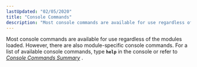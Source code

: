 ```yaml
---
lastUpdated: "02/05/2020"
title: "Console Commands"
description: "Most console commands are available for use regardless of the modules loaded However there are also module specific console commands For a list of available console commands type help in the console or refer to Chapter 67 Console Commands Summary..."
---
```


Most console commands are available for use regardless of the modules loaded. However, there are also module-specific console commands. For a list of available console commands, type **`help`** in the console or refer to [*Console Commands Summary*](/momentum/4/4-console-commands) .